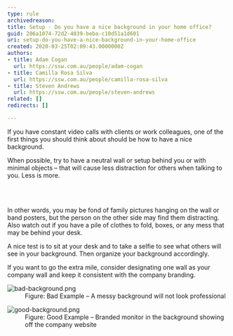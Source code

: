 ```yaml
---
type: rule
archivedreason: 
title: Setup - Do you have a nice background in your home office?
guid: 206a1074-72d2-4039-beba-c10d51a1d601
uri: setup-do-you-have-a-nice-background-in-your-home-office
created: 2020-03-25T02:09:43.0000000Z
authors:
- title: Adam Cogan
  url: https://ssw.com.au/people/adam-cogan
- title: Camilla Rosa Silva
  url: https://ssw.com.au/people/camilla-rosa-silva
- title: Steven Andrews
  url: https://ssw.com.au/people/steven-andrews
related: []
redirects: []

---
```



<p class="ssw15-rteElement-P">If you have constant video calls with clients or work colleagues, one of the first things you should think about should be how to have a nice background.​​<br></p><p class="ssw15-rteElement-P">When possible, try to have a neutral wall or setup behind you or with minimal objects – that will cause less distraction for others when talking to you. Less is more.​<br></p>
<br><excerpt class='endintro'></excerpt><br>
<p>​In other words, you may be fond of family pictures hanging on the wall or band posters, but the person on the other side may find them distracting. Also watch out if you have a pile of clothes to fold, boxes, or any mess that may be behind your desk.</p><p>A nice test is to sit at your desk and to take a selfie to see what others will see in your background. Then organize your background accordingly.&#160;</p><p>If you want to go the extra mile, consider designating one wall as your company wall and keep it consistent with the company branding.<br></p><dl class="badImage"><dt><img src="/PublishingImages/bad-background.png" alt="bad-background.png" /></dt><dd>Figure&#58; Bad Example – A messy background will not look professional</dd></dl><dl class="goodImage"><dt><img src="/PublishingImages/good-background.png" alt="good-background.png" />​<br></dt><dd>Figure&#58; Good Example – Branded monitor in the background showing off the company website</dd></dl>


